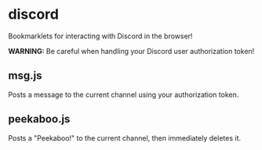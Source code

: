 # discord
Bookmarklets for interacting with Discord in the browser!

**WARNING:** Be careful when handling your Discord user authorization token!

## msg.js
Posts a message to the current channel using your authorization token.

## peekaboo.js
Posts a "Peekaboo!" to the current channel, then immediately deletes it.